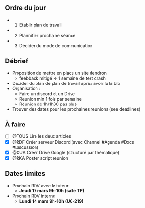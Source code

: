
## Ordre du jour
- 1) Etablir plan de travail
- 2) Plannifier prochaine séance
- 3) Décider du mode de communication


## Débrief
- Proposition de mettre en place un site dendron
  - feebback mitigé -> 1 semaine de test crash
- Décider du plan de plan de travail après avoir lu la bib
- Organisation :
  - Faire un discord et un Drive
  - Reunion min 1 fois par semaine
  - Reunion de 1h/1h30 pas plus
- Trouver des dates pour les prochaines reunions (see deadlines)

## À faire
- [ ] @TOUS Lire les deux articles
- [x] @RDF Créer serveur Discord (avec Channel #Agenda #Docs #Discussion)
- [x] @CUA Créer Drive Google (structuré par thématique)
- [x] @RKA Poster script reunion

## Dates limites
- Prochain RDV avec le tuteur
  - **Jeudi 17 mars 9h-10h (salle TP)**
- Prochain RDV interne
  - **Lundi 14 mars 9h-10h (U6-219)**
